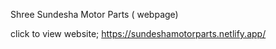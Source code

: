 Shree Sundesha Motor Parts ( webpage) 


  click to view website; https://sundeshamotorparts.netlify.app/


